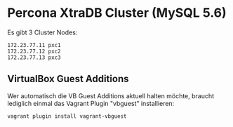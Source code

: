 Percona XtraDB Cluster (MySQL 5.6)
==================================

Es gibt 3 Cluster Nodes:

    172.23.77.11 pxc1  
    172.23.77.12 pxc2  
    172.23.77.13 pxc3  

VirtualBox Guest Additions
--------------------------

Wer automatisch die VB Guest Additions aktuell halten möchte, braucht lediglich einmal das Vagrant Plugin "vbguest" installieren:

    vagrant plugin install vagrant-vbguest

